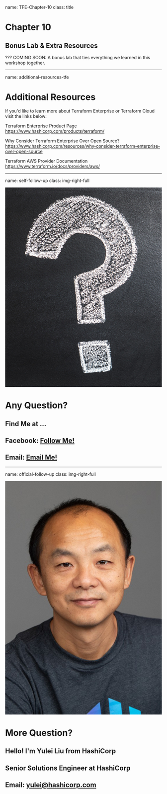 name: TFE-Chapter-10
class: title

# Chapter 10
## Bonus Lab & Extra Resources

???
COMING SOON: A bonus lab that ties everything we learned in this workshop together.

---
name: additional-resources-tfe
# Additional Resources
If you'd like to learn more about Terraform Enterprise or Terraform Cloud visit the links below:

Terraform Enterprise Product Page
https://www.hashicorp.com/products/terraform/

Why Consider Terraform Enterprise Over Open Source?
https://www.hashicorp.com/resources/why-consider-terraform-enterprise-over-open-source

Terraform AWS Provider Documentation
https://www.terraform.io/docs/providers/aws/

---
name: self-follow-up
class: img-right-full

![](images/ch10/question_mark.jpg)

# Any Question?
  ## Find Me at ...
  ## Facebook: [Follow Me!](https://www.facebook.com/smalltown0110/)
  ## Email: [Email Me!](smalltown20110306@gmail.com)

---
name: official-follow-up
class: img-right-full

![](images/ch10/yulei_liu.jpeg)

# More Question?
  ## Hello! I'm Yulei Liu from HashiCorp
  ## Senior Solutions Engineer at HashiCorp
  ## Email: [yulei@hashicorp.com](yulei@hashicorp.com)
